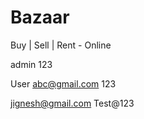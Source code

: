# Bazaar
 Buy | Sell | Rent - Online

admin 
123

User
abc@gmail.com
123

jignesh@gmail.com
Test@123
